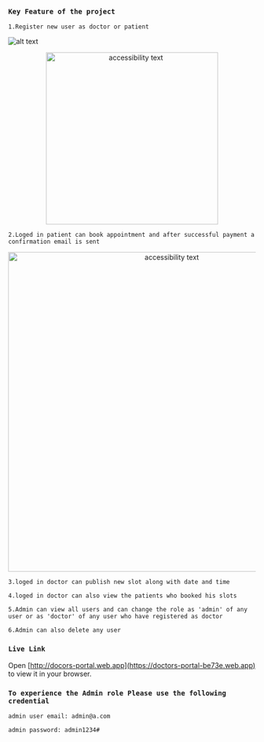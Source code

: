 ### `Key Feature of the project`
`1.Register new user as doctor or patient`

![alt text](https://i.ibb.co/XFkF5Pn/Screenshot-from-2023-01-04-10-53-45.png)
<p align="center">
  <img src="https://i.ibb.co/myppFsw/Screenshot-from-2023-01-04-10-48-26.png" width="350" alt="accessibility text">
</p>

`2.Loged in patient can book appointment and after successful payment a confirmation email is sent`
<p align="center">
  <img src="https://i.ibb.co/Xz62MKt/Screenshot-from-2023-01-04-10-41-38.png" width="650" alt="accessibility text">
</p>

`3.loged in doctor can publish new slot along with date and time`

`4.loged in doctor can also view the patients who booked his slots`

`5.Admin can view all users and can change the role as 'admin' of any user or as 'doctor' of any user who have registered as doctor`

`6.Admin can also delete any user`

### `Live Link`
Open [http://docors-portal.web.app](https://doctors-portal-be73e.web.app) to view it in your browser.
### `To experience the Admin role Please use the following credential`
`admin user email: admin@a.com`

`admin password: admin1234#`
